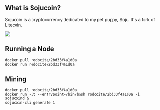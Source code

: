 What is Sojucoin?
----------------

Sojucoin is a cryptocurrency dedicated to my pet puppy, Soju. It's a fork of Litecoin.

![](https://github.com/rodocite/sojucoin/blob/master/soju.jpg)

Running a Node
----------------
```
docker pull rodocite/2bd33f4a1d0a
docker run rodocite/2bd33f4a1d0a
```

Mining
----------------
```
docker pull rodocite/2bd33f4a1d0a
docker run -it --entrypoint=/bin/bash rodocite/2bd33f4a1d0a -i
sojucoind &
sojucoin-cli generate 1
```
